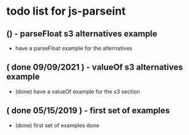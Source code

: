 # todo list for js-parseint

## () - parseFloat s3 alternatives example
* have a parseFloat example for the alternatives

## ( done 09/09/2021 ) - valueOf s3 alternatives example
* (done) have a valueOf example for the s3 section

## ( done 05/15/2019 ) - first set of examples
* (done) first set of examples done